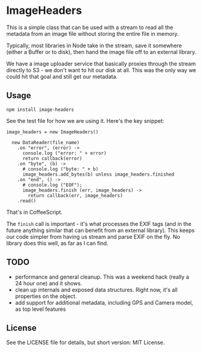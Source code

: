 # ImageHeaders

This is a simple class that can be used with a stream to read
all the metadata from an image file without storing the entire file in memory.

Typically, most libraries in Node take in the stream, save it somewhere
(either a Buffer or to disk), then hand the image file off to an external library.

We have a image uploader service that basically proxies through the stream
directly to S3 - we don't want to hit our disk at all. This was the only way we could
hit that goal and still get our metadata.

## Usage

````
npm install image-headers
````

See the test file for how we are using it. Here's the key snippet:

````
image_headers = new ImageHeaders()

  new DataReader(file_name)
    .on "error", (error) ->
      console.log ("error: " + error)
      return callback(error)
    .on "byte", (b) ->
      # console.log ("byte: " + b)
      image_headers.add_bytes(b) unless image_headers.finished
    .on "end", () ->
      # console.log ("EOF");
      image_headers.finish (err, image_headers) ->
        return callback(err, image_headers)
    .read()
````

That's in CoffeeScript.

The `finish` call is important - it's what processes the EXIF tags (and
in the future anything similar that can benefit from an external library). This
keeps our code simpler from having us stream and parse EXIF on the fly. No library
does this well, as far as I can find.

## TODO

- performance and general cleanup. This was a weekend hack (really a 24 hour one) and it shows.
- clean up internals and exposed data structures. Right now, it's all properties on the object.
- add support for additional metadata, including GPS and Camera model, as top level features

## License

See the LICENSE file for details, but short version: MIT License.

